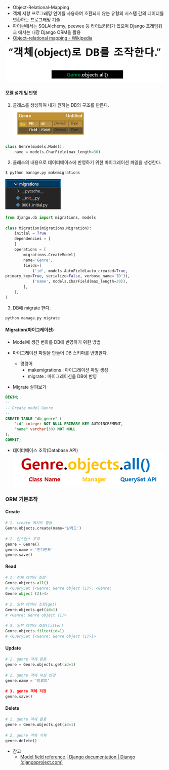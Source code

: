 - Object-Relational-Mapping
- 객체 지향 프로그래밍 언어를 사용하여 호환되지 않는 유형의 시스템 간의 데이터를 변환하는 프로그래밍 기술
- 파이썬에서는 SQLAlchemy, peewee 등 라이브러리가 있으며 Django 프레임워크 에서는 내장 Django ORM을 활용
- [Object–relational mapping - Wikipedia](https://en.wikipedia.org/wiki/Object%E2%80%93relational_mapping)

![](assets/07.%20ORM.png)

#### 모델 설계 및 반영
1.  클래스를 생성하여 내가 원하는 DB의 구조를 만든다.
![](assets/07.%20ORM-1.png)

```sql
class Genre(models.Model): 
	name = models.CharField(max_length=30)
```

2. 클래스의 내용으로 데이터베이스에 반영하기 위한 마이그레이션 파일을 생성한다.

```shell
$ python manage.py makemigrations
```

![](assets/07.%20ORM-2.png)

```python
from django.db import migrations, models

class Migration(migrations.Migration):
	initial = True
	dependencies = [
	]
	operations = [
		migrations.CreateModel(
		name='Genre',
		fields=[
			('id', models.AutoField(auto_created=True, 
primary_key=True, serialize=False, verbose_name='ID')),
			('name', models.CharField(max_length=30)),
		],
	),
]
```

3. DB에 migrate 한다.
```shell
python manage.py migrate
```

#### Migration(마이그레이션)
- Model에 생긴 변화를 DB에 반영하기 위한 방법
- 마이그레이션 파일을 만들어 DB 스키마를 반영한다.
	- 명령어
		- makemigrations : 마이그레이션 파일 생성
		- migrate : 마이그레이션을 DB에 반영

- Migrate 살펴보기
```sql
BEGIN; 
-- 
-- Create model Genre 
-- 
CREATE TABLE "db_genre" ( 
	"id" integer NOT NULL PRIMARY KEY AUTOINCREMENT, 
	"name" varchar(30) NOT NULL 
); 
COMMIT;
```

- 데이터베이스 조작(Database API)
![](assets/07.%20ORM-3.png)

### ORM 기본조작
#### Create
```python
# 1. create 메서드 활용 
Genre.objects.create(name='발라드') 

# 2. 인스턴스 조작 
genre = Genre() 
genre.name = '인디밴드' 
genre.save()
```

#### Read
```python
# 1. 전체 데이터 조회
Genre.objects.all()
# <QuerySet [<Genre: Genre object (1)>, <Genre: 
Genre object (2)>]>

# 2. 일부 데이터 조회(get)
Genre.objects.get(id=1)
# <Genre: Genre object (1)>

# 3. 일부 데이터 조회(filter)
Genre.objects.filter(id=1)
# <QuerySet [<Genre: Genre object (1)>]>
```

#### Update
```python
# 1. genre 객체 활용 
genre = Genre.objects.get(id=1) 

# 2. genre 객체 속성 변경 
genre.name = '트로트’ 

# 3. genre 객체 저장 
genre.save()
```

#### Delete
```python
# 1. genre 객체 활용 
genre = Genre.objects.get(id=1) 

# 2. genre 객체 삭제 
genre.delete()
```

- 참고
	- [Model field reference | Django documentation | Django (djangoproject.com)](https://docs.djangoproject.com/en/4.1/ref/models/fields/#field-types)
